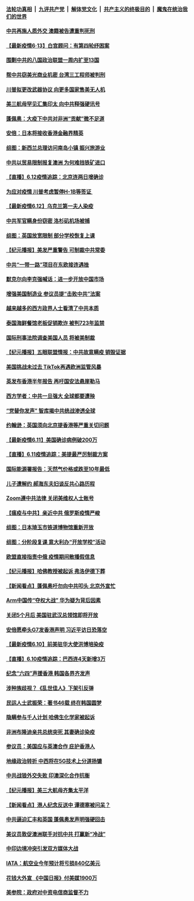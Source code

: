 ####  [法轮功真相](../../../../basic/blob/master/README.md?t=06131502) &nbsp;|&nbsp; [九评共产党](../../../../9ping.md/blob/master/README.md?t=06131502) &nbsp;|&nbsp; [解体党文化](../../../../jtdwh.md/blob/master/README.md?t=06131502)  &nbsp;|&nbsp; [共产主义的终极目的](../../../../gczydzjmd.md/blob/master/README.md?t=06131502) &nbsp;|&nbsp; [魔鬼在统治我们的世界](../../../../mgztzwmdsj.md/blob/master/README.md?t=06131502) 

#### [中共再施人质外交 澳籍被告遭重判死刑](../pages/nsc418/n12182466.md?t=06131502) 

#### [【最新疫情6·13】白宫顾问：有第四轮纾困案](../pages/nsc418/n12182223.md?t=06131502) 

#### [围剿中共的八国政治联盟一周内扩至13国](../pages/nsc418/n12182189.md?t=06131502) 

#### [帮中共窃美光商业机密 台湾三工程师被判刑](../pages/nsc418/n12181796.md?t=06131502) 

#### [川普拟更改武器协议 向更多国家售美无人机](../pages/nsc418/n12181563.md?t=06131502) 

#### [美三航母罕见汇集印太 向中共释强硬讯号](../pages/nsc418/n12181478.md?t=06131502) 

#### [蓬佩奥：大疫下中共对非洲“贡献”微不足道](../pages/nsc418/n12179194.md?t=06131502) 

#### [安倍：日本将接收香港金融界精英](../pages/nsc418/n12181236.md?t=06131502) 

#### [组图：新西兰总理访问南岛小镇 振兴旅游业](../pages/nsc418/n12180170.md?t=06131502) 

#### [中共以贸易限制报复澳洲 为何难挡铁矿进口](../pages/nsc418/n12181166.md?t=06131502) 

#### [【直播】6.12疫情追踪：北京连两日增确诊](../pages/nsc418/n12180894.md?t=06131502) 

#### [为应对疫情 川普考虑暂停H-1B等签证 ](../pages/nsc418/n12180522.md?t=06131502) 

#### [【最新疫情6.12】乌克兰第一夫人染疫](../pages/nsc418/n12179593.md?t=06131502) 

#### [中共军官瞒身份窃密 洛杉矶机场被捕](../pages/nsc418/n12180472.md?t=06131502) 

#### [组图：英国放宽限制 部分学校恢复上课](../pages/nsc418/n12178333.md?t=06131502) 

#### [【纪元播报】美发严重警告 可制裁中共常委](../pages/nsc418/n12179464.md?t=06131502) 

#### [中共“一带一路”项目在东欧接连遇挫](../pages/nsc418/n12179246.md?t=06131502) 

#### [默克尔向李克强喊话：进一步开放中国市场](../pages/nsc418/n12179231.md?t=06131502) 

#### [增强美国制造业 参议员提“击败中共”法案](../pages/nsc418/n12179399.md?t=06131502) 

#### [越来越多的西方政界人士看清了中共本质](../pages/nsc418/n12179097.md?t=06131502) 

#### [泰国海鲜餐馆老板促销欺诈 被判723年监禁](../pages/nsc418/n12179113.md?t=06131502) 

#### [国际刑事法院调查美国人员 将被美制裁](../pages/nsc418/n12178803.md?t=06131502) 

#### [【纪元播报】五眼联盟情报：中共故意瞒疫 销毁证据](../pages/nsc418/n12171650.md?t=06131502) 

#### [美国挑战未过去 TikTok再遇欧洲监管风暴](../pages/nsc418/n12178722.md?t=06131502) 

#### [英发布香港半年报告 再吁国安法悬崖勒马](../pages/nsc418/n12178589.md?t=06131502) 

#### [西方学者：中共一旦强大 全球都要遭殃](../pages/nsc418/n12178530.md?t=06131502) 

#### [“党替你发声” 智库揭中共统战渗透全球](../pages/nsc418/n12178372.md?t=06131502) 

#### [约翰逊：英国须向北京提香港等严重关切问题](../pages/nsc418/n12178004.md?t=06131502) 

#### [【最新疫情6.11】美国确诊病例破200万](../pages/nsc418/n12176674.md?t=06131502) 

#### [【直播】6.11疫情追踪：美提最严厉制裁方案](../pages/nsc418/n12177840.md?t=06131502) 

#### [国际能源署报告：天然气价格或跌至10年最低](../pages/nsc418/n12177778.md?t=06131502) 

#### [儿子遭解约 郝海东夫妇谈反共心路历程](../pages/nsc418/n12177592.md?t=06131502) 

#### [Zoom遵中共法律 关闭美维权人士账号](../pages/nsc418/n12177317.md?t=06131502) 

#### [【瘟疫与中共】亲近中共 俄罗斯疫情严峻](../pages/nsc418/n12176991.md?t=06131502) 

#### [组图：日本琦玉市铁道博物馆重新开放](../pages/nsc418/n12175737.md?t=06131502) 

#### [组图：分阶段复课 意大利办“开放学校”活动](../pages/nsc418/n12175263.md?t=06131502) 

#### [欧盟直接指责中俄 疫情期间散播假信息](../pages/nsc418/n12176960.md?t=06131502) 

#### [【纪元播报】哈佛教授被起诉 弗洛伊德下葬](../pages/nsc418/n12176656.md?t=06131502) 

#### [【新闻看点】蓬佩奥吁勿向中共叩头 北京外宣忙](../pages/nsc418/n12176379.md?t=06131502) 

#### [Arm中国传“夺权大战” 华为疑为背后因素](../pages/nsc418/n12175981.md?t=06131502) 

#### [关闭5个月后 美国驻武汉总领馆即将开放](../pages/nsc418/n12175756.md?t=06131502) 

#### [安倍愿牵头G7发香港声明 习近平访日恐落空](../pages/nsc418/n12175524.md?t=06131502) 

#### [【最新疫情6.10】前美驻华大使洪博培染疫](../pages/nsc418/n12174064.md?t=06131502) 

#### [【直播】6.10疫情追踪：巴西连4天新增3万](../pages/nsc418/n12175285.md?t=06131502) 

#### [纪念“六四”声援香港 韩国各界齐发声](../pages/nsc418/n12175218.md?t=06131502) 

#### [涉种族歧视？《乱世佳人》下架引反弹](../pages/nsc418/n12175069.md?t=06131502) 

#### [民运人士武振荣：著书46载 终在韩国圆梦](../pages/nsc418/n12174974.md?t=06131502) 

#### [隐瞒参与千人计划 哈佛生化学家被起诉](../pages/nsc418/n12174823.md?t=06131502) 

#### [非洲布隆迪亲共总统突死 其妻确诊染疫](../pages/nsc418/n12174818.md?t=06131502) 

#### [参议员：美国应与英澳合作 庇护香港人](../pages/nsc418/n12174542.md?t=06131502) 

#### [地缘政治转折 中西将在5G技术上分道扬镳](../pages/nsc418/n12173903.md?t=06131502) 

#### [中共战狼外交失败 印澳深化合作抗衡](../pages/nsc418/n12174269.md?t=06131502) 

#### [【纪元播报】美三大航母齐集太平洋](../pages/nsc418/n12174107.md?t=06131502) 

#### [【新闻看点】港人纪念反送中 谭德塞被问呆？](../pages/nsc418/n12173850.md?t=06131502) 

#### [中共逼迫汇丰和英国 蓬佩奥发声明强硬回击](../pages/nsc418/n12173986.md?t=06131502) 

#### [美议员敦促澳洲联手对抗中共 打赢新“冷战”](../pages/nsc418/n12173830.md?t=06131502) 

#### [中印边境冲突引发双方媒体大战](../pages/nsc418/n12173689.md?t=06131502) 

#### [IATA：航空业今年预计将亏损840亿美元](../pages/nsc418/n12173425.md?t=06131502) 

#### [花钱大外宣 《中国日报》付美媒1900万](../pages/nsc418/n12173477.md?t=06131502) 

#### [美参院：政府对中资电信商监督不力](../pages/nsc418/n12173229.md?t=06131502) 


